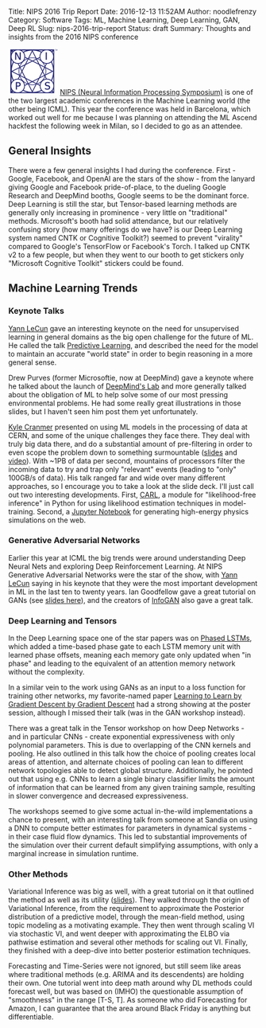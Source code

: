 Title: NIPS 2016 Trip Report
Date: 2016-12-13 11:52AM
Author: noodlefrenzy
Category: Software
Tags: ML, Machine Learning, Deep Learning, GAN, Deep RL
Slug: nips-2016-trip-report
Status: draft
Summary: Thoughts and insights from the 2016 NIPS conference 

![NIPS Logo](./images/NipsLogoSmall.png "NIPS Logo")
[NIPS (Neural Information Processing Symposium)](https://nips.cc) is one of the two largest academic conferences in the Machine Learning world (the other being ICML). This year the conference was held in Barcelona, which worked out well for me because I was planning on attending the ML Ascend hackfest the following week in Milan, so I decided to go as an attendee. 

## General Insights

There were a few general insights I had during the conference. First - Google, Facebook, and OpenAI are the stars of the show - from the lanyard giving Google and Facebook pride-of-place, to the dueling Google Research and DeepMind booths, Google seems to be the dominant force. Deep Learning is still the star, but Tensor-based learning methods are generally only increasing in prominence - very little on "traditional" methods. Microsoft's booth had solid attendance, but our relatively confusing story (how many offerings do we have? is our Deep Learning system named CNTK or Cognitive Toolkit?) seemed to prevent "virality" compared to Google's TensorFlow or Facebook's Torch. I talked up CNTK v2 to a few people, but when they went to our booth to get stickers only "Microsoft Cognitive Toolkit" stickers could be found.

## Machine Learning Trends

### Keynote Talks

[Yann LeCun](https://en.wikipedia.org/wiki/Yann_LeCun) gave an interesting keynote on the need for unsupervised learning in general domains as the big open challenge for the future of ML. He called the talk [Predictive Learning](https://drive.google.com/file/d/0BxKBnD5y2M8NREZod0tVdW5FLTQ/view), and described the need for the model to maintain an accurate "world state" in order to begin reasoning in a more general sense.

Drew Purves (former Microsoftie, now at DeepMind) gave a keynote where he talked about the launch of [DeepMind's Lab](https://github.com/deepmind/lab) and more generally talked about the obligation of ML to help solve some of our most pressing environmental problems. He had some really great illustrations in those slides, but I haven't seen him post them yet unfortunately.

[Kyle Cranmer](https://en.wikipedia.org/wiki/Kyle_Cranmer) presented on using ML models in the processing of data at CERN, and some of the unique challenges they face there. They deal with truly big data there, and do a substantial amount of pre-filtering in order to even scope the problem down to something surmountable ([slides](https://figshare.com/articles/NIPS_2016_Keynote_Machine_Learning_Likelihood_Free_Inference_in_Particle_Physics/4291565/1) and [video](https://cds.cern.ch/record/1541893)). With ~1PB of data per second, mountains of processors filter the incoming data to try and trap only "relevant" events (leading to "only" 100GB/s of data). His talk ranged far and wide over many different approaches, so I encourage you to take a look at the slide deck. I'll just call out two interesting developments. First, [CARL](http://diana-hep.org/carl/), a module for "likelihood-free inference" in Python for using likelihood estimation techniques in model-training. Second, a [Jupyter Notebook](https://github.com/lukasheinrich/weinberg-test) for generating high-energy physics simulations on the web. 

### Generative Adversarial Networks

Earlier this year at ICML the big trends were around understanding Deep Neural Nets and exploring Deep Reinforcement Learning. At NIPS Generative Adversarial Networks were the star of the show, with [Yann LeCun](https://en.wikipedia.org/wiki/Yann_LeCun) saying in his keynote that they were the most important development in ML in the last ten to twenty years. Ian Goodfellow gave a great tutorial on GANs (see [slides here](http://www.iangoodfellow.com/slides/2016-12-04-NIPS.pdf)), and the creators of [InfoGAN](https://arxiv.org/abs/1606.03657v1) also gave a great talk.

### Deep Learning and Tensors

In the Deep Learning space one of the star papers was on [Phased LSTMs](https://arxiv.org/abs/1610.09513v1), which added a time-based phase gate to each LSTM memory unit with learned phase offsets, meaning each memory gate only updated when "in phase" and leading to the equivalent of an attention memory network without the complexity. 

In a similar vein to the work using GANs as an input to a loss function for training other networks, my favorite-named paper [Learning to Learn by Gradient Descent by Gradient Descent](https://arxiv.org/abs/1606.04474) had a strong showing at the poster session, although I missed their talk (was in the GAN workshop instead).

There was a great talk in the Tensor workshop on how Deep Networks - and in particular CNNs - create exponential expressiveness with only polynomial parameters. This is due to overlapping of the CNN kernels and pooling. He also outlined in this talk how the choice of pooling creates local areas of attention, and alternate choices of pooling can lean to different network topologies able to detect global structure. Additionally, he pointed out that using e.g. CNNs to learn a single binary classifier limits the amount of information that can be learned from any given training sample, resulting in slower convergence and decreased expressiveness.

The workshops seemed to give some actual in-the-wild implementations a chance to present, with an interesting talk from someone at Sandia on using a DNN to compute better estimates for parameters in dynamical systems - in their case fluid flow dynamics. This led to substantial improvements of the simulation over their current default simplifying assumptions, with only a marginal increase in simulation runtime.

### Other Methods

Variational Inference was big as well, with a great tutorial on it that outlined the method as well as its utility ([slides](http://www.cs.columbia.edu/~blei/talks/2016_NIPS_VI_tutorial.pdf)). They walked through the origin of Variational Inference, from the requirement to approximate the Posterior distribution of a predictive model, through the mean-field method, using topic modeling as a motivating example. They then went through scaling VI via stochastic VI, and went deeper with approximating the ELBO via pathwise estimation and several other methods for scaling out VI. Finally, they finished with a deep-dive into better posterior estimation techniques.

Forecasting and Time-Series were not ignored, but still seem like areas where traditional methods (e.g. ARIMA and its descendents) are holding their own. One tutorial went into deep math around why DL methods could forecast well, but was based on (IMHO) the questionable assumption of "smoothness" in the range [T-S, T]. As someone who did Forecasting for Amazon, I can guarantee that the area around Black Friday is anything but differentiable. 